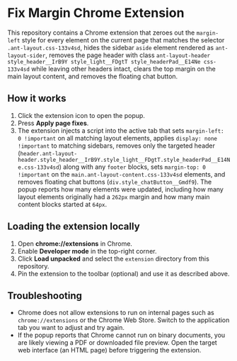 # Fix Margin Chrome Extension

This repository contains a Chrome extension that zeroes out the `margin-left` style for every element on the current page that matches the selector `.ant-layout.css-133v4sd`, hides the sidebar `aside` element rendered as `ant-layout-sider`, removes the page header with class `ant-layout-header style_header__IrB9Y style_light__FDgtT style_headerPad__E14Ne css-133v4sd` while leaving other headers intact, clears the top margin on the main layout content, and removes the floating chat button.

## How it works

1. Click the extension icon to open the popup.
2. Press **Apply page fixes**.
3. The extension injects a script into the active tab that sets `margin-left: 0 !important` on all matching layout elements, applies `display: none !important` to matching sidebars, removes only the targeted header (`header.ant-layout-header.style_header__IrB9Y.style_light__FDgtT.style_headerPad__E14Ne.css-133v4sd`) along with any `footer` blocks, sets `margin-top: 0 !important` on the `main.ant-layout-content.css-133v4sd` elements, and removes floating chat buttons (`div.style_chatButton__Gmdf9`). The popup reports how many elements were updated, including how many layout elements originally had a `262px` margin and how many main content blocks started at `64px`.

## Loading the extension locally

1. Open **chrome://extensions** in Chrome.
2. Enable **Developer mode** in the top-right corner.
3. Click **Load unpacked** and select the `extension` directory from this repository.
4. Pin the extension to the toolbar (optional) and use it as described above.

## Troubleshooting

- Chrome does not allow extensions to run on internal pages such as `chrome://extensions` or the Chrome Web Store. Switch to the application tab you want to adjust and try again.
- If the popup reports that Chrome cannot run on binary documents, you are likely viewing a PDF or downloaded file preview. Open the target web interface (an HTML page) before triggering the extension.

